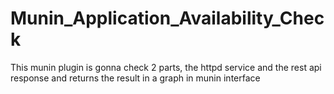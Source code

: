 # Munin_Application_Availability_Check
This munin plugin is gonna check 2 parts, the httpd service and the rest api response and returns the result in a graph in munin interface
